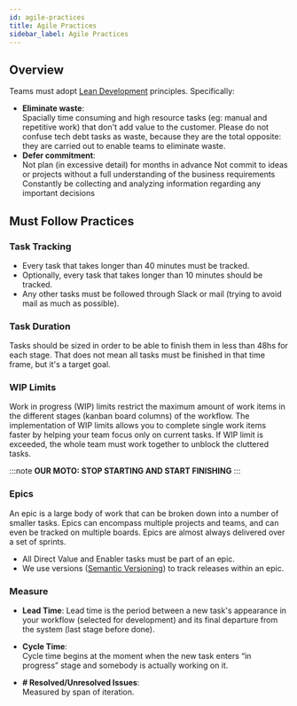 ```yaml
---
id: agile-practices
title: Agile Practices
sidebar_label: Agile Practices
---
```


## Overview

Teams must adopt [Lean Development](https://www.planview.com/resources/articles/lkdc-principles-lean-development/) principles. Specifically:

- **Eliminate waste**:  
  Spacially time consuming and high resource tasks (eg: manual and repetitive work) that don't add value
  to the customer. Please do not confuse tech debt tasks as waste, because they are the total opposite:
  they are carried out to enable teams to eliminate waste.
- **Defer commitment**:  
  Not plan (in excessive detail) for months in advance
  Not commit to ideas or projects without a full understanding of the business requirements
  Constantly be collecting and analyzing information regarding any important decisions

## Must Follow Practices 

### Task Tracking

- Every task that takes longer than 40 minutes must be tracked.
- Optionally, every task that takes longer than 10 minutes should be tracked.
- Any other tasks must be followed through Slack or mail (trying to avoid mail as much as possible).

### Task Duration

Tasks should be sized in order to be able to finish them in less than 48hs for each stage. That does not mean all tasks
must be finished in that time frame, but it's a target goal.

### WIP Limits

Work in progress (WIP) limits restrict the maximum amount of work items in the different stages (kanban board columns) of the workflow. The implementation of WIP limits allows you to complete single work items faster by helping your team focus only on current tasks. If WIP limit is exceeded, the whole team must work together to unblock the cluttered tasks.

:::note
**OUR MOTO: STOP STARTING AND START FINISHING**
:::

### Epics

An epic is a large body of work that can be broken down into a number of smaller tasks. Epics can encompass multiple projects and teams, and can even be tracked on multiple boards. Epics are almost always delivered over a set of sprints.

- All Direct Value and Enabler tasks must be part of an epic. 
- We use versions ([Semantic Versioning](https://semver.org/)) to track releases within an epic.

### Measure

- **Lead Time**:
  Lead time is the period between a new task's appearance in your workflow (selected for development)
  and its final departure from the system (last stage before done).

- **Cycle Time**:  
  Cycle time begins at the moment when the new task enters “in progress” stage and somebody is actually working on it.

- **# Resolved/Unresolved Issues**:  
  Measured by span of iteration.